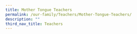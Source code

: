 ```yaml
---
title: Mother Tongue Teachers
permalink: /our-family/Teachers/Mother-Tongue-Teachers/
description: ""
third_nav_title: Teachers
---
```


